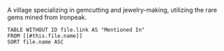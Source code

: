 A village specializing in gemcutting and jewelry-making, utilizing the rare gems mined from Ironpeak.
```dataview
TABLE WITHOUT ID file.link AS "Mentioned In"
FROM [[#this.file.name]]
SORT file.name ASC
```
